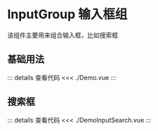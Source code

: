 # InputGroup 输入框组

该组件主要用来组合输入框，比如搜索框

<script setup>
import Demo from './Demo.vue'
import DemoInputSearch from './DemoInputSearch.vue'
</script>

## 基础用法

<Demo></Demo>

::: details 查看代码
<<< ./Demo.vue
:::

## 搜索框

<DemoInputSearch></DemoInputSearch>

::: details 查看代码
<<< ./DemoInputSearch.vue
:::

